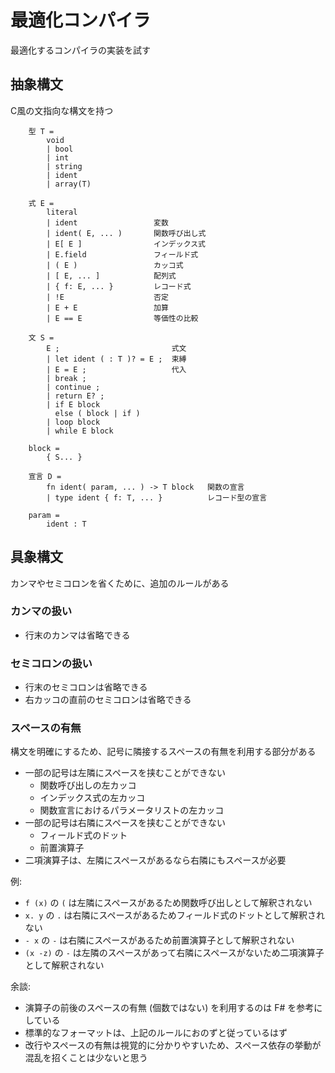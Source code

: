 # 最適化コンパイラ

最適化するコンパイラの実装を試す

## 抽象構文

C風の文指向な構文を持つ

```
    型 T =
        void
        | bool
        | int
        | string
        | ident
        | array(T)

    式 E =
        literal
        | ident                 変数
        | ident( E, ... )       関数呼び出し式
        | E[ E ]                インデックス式
        | E.field               フィールド式
        | ( E )                 カッコ式
        | [ E, ... ]            配列式
        | { f: E, ... }         レコード式
        | !E                    否定
        | E + E                 加算
        | E == E                等価性の比較

    文 S =
        E ;                         式文
        | let ident ( : T )? = E ;  束縛
        | E = E ;                   代入
        | break ;
        | continue ;
        | return E? ;
        | if E block
          else ( block | if )
        | loop block
        | while E block

    block =
        { S... }

    宣言 D =
        fn ident( param, ... ) -> T block   関数の宣言
        | type ident { f: T, ... }          レコード型の宣言

    param =
        ident : T
```

## 具象構文

カンマやセミコロンを省くために、追加のルールがある

### カンマの扱い

- 行末のカンマは省略できる

### セミコロンの扱い

- 行末のセミコロンは省略できる
- 右カッコの直前のセミコロンは省略できる

### スペースの有無

構文を明確にするため、記号に隣接するスペースの有無を利用する部分がある

- 一部の記号は左隣にスペースを挟むことができない
    - 関数呼び出しの左カッコ
    - インデックス式の左カッコ
    - 関数宣言におけるパラメータリストの左カッコ
- 一部の記号は右隣にスペースを挟むことができない
    - フィールド式のドット
    - 前置演算子
- 二項演算子は、左隣にスペースがあるなら右隣にもスペースが必要

例:

- `f (x)` の `(` は左隣にスペースがあるため関数呼び出しとして解釈されない
- `x. y` の `.` は右隣にスペースがあるためフィールド式のドットとして解釈されない
- `- x` の `-` は右隣にスペースがあるため前置演算子として解釈されない
- `(x -z)` の `-` は左隣のスペースがあって右隣にスペースがないため二項演算子として解釈されない

余談:

- 演算子の前後のスペースの有無 (個数ではない) を利用するのは F# を参考にしている
- 標準的なフォーマットは、上記のルールにおのずと従っているはず
- 改行やスペースの有無は視覚的に分かりやすいため、スペース依存の挙動が混乱を招くことは少ないと思う
